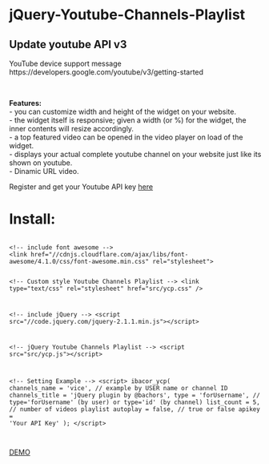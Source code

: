 jQuery-Youtube-Channels-Playlist
================================
<h2>Update youtube API v3</h2>
<p>YouTube device support message<br>
https://developers.google.com/youtube/v3/getting-started</p><br>
<p><b>Features:</b><br>
- you can customize width and height of the widget on your website.<br>
- the widget itself is responsive; given a width (or %) for the widget, the inner contents will resize accordingly.<br>
- a top featured video can be opened in the video player on load of the widget.<br>
- displays your actual complete youtube channel on your website just like its shown on youtube.<br>
- Dinamic URL video.</p>

<p>Register and get your Youtube API key <a href="https://code.google.com/apis/console" target="_blank">here</a></p>

<h1>Install:</h1>
<pre><pre><code>&lt;!-- include font awesome --&gt;
&lt;link href="//cdnjs.cloudflare.com/ajax/libs/font-awesome/4.1.0/css/font-awesome.min.css" rel="stylesheet"&gt;

&lt;!-- Custom style  Youtube Channels Playlist --&gt;
&lt;link type="text/css" rel="stylesheet" href="src/ycp.css" /&gt;

&lt;!-- include jQuery --&gt;
&lt;script src="//code.jquery.com/jquery-2.1.1.min.js"&gt;&lt;/script&gt;

&lt;!-- jQuery Youtube Channels Playlist --&gt;
&lt;script src="src/ycp.js"&gt;&lt;/script&gt;

&lt;!-- Setting Example --&gt;
&lt;script&gt;
    ibacor_ycp(
        channels_name = 'vice', // example by USER name or channel ID
        channels_title = 'jQuery plugin by @bachors',
        type = 'forUsername', // type='forUsername' (by user) or type='id' (by channel)
		list_count = 5, // number of videos playlist
		autoplay = false, // true or false
        apikey = 'Your API Key'
    );
&lt;/script&gt;</code></pre></pre>
</p>

<p><a href="http://ibacor.com/demo/jquery-youtube-channels-playlist/">DEMO</a></p>
